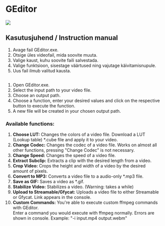 # GEditor

![](https://i.imgur.com/HwEqMCI.png)

## Kasutusjuhend / Instruction manual

1. Avage fail GEditor.exe.
2. Otsige üles videofail, mida soovite muuta.
3. Valige kaust, kuhu soovite faili salvestada.
4. Valige funktsioon, sisestage väärtused ning vajutage käivitamisnupule.
5. Uus fail ilmub valitud kausta.
##
1. Open GEditor.exe.
2. Select the input path to your video file.
3. Choose an output path.
4. Choose a function, enter your desired values and click on the respective button to execute the function.
5. A new file will be created in your chosen output path.

### Available functions:
1. **Choose LUT:** Changes the colors of a video file. Download a LUT (Lookup table) *.cube file and apply it to your video.  
2. **Change Codec:** Changes the codec of a video file. Works on almost all other functions, pressing "Change Codec" is not necessary.  
3. **Change Speed:** Changes the speed of a video file.  
4. **Extract Subclip:** Extracts a clip with the desired length from a video.  
5. **Crop Video:** Crops the height and width of a video by the desired amount of pixels.  
6. **Convert to MP3:** Converts a video file to a audio-only *.mp3 file.  
7. **Save as GIF:** Saves a video as *.gif.  
8. **Stabilize Video:** Stabilizes a video. (Warning: takes a while)  
9. **Upload to Streamable/Gfycat:** Uploads a video file to either Streamable or Gfycat. Link appears in the console.  
10. **Custom Commands:** You're able to execute custom ffmpeg commands with GEditor.  
Enter a command you would execute with ffmpeg normally. Errors are shown in console. Example: "-i input.mp4 output.webm"  
